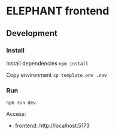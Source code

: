 # ELEPHANT frontend

## Development

### Install

Install dependencies
`npm install`

Copy environment
`cp template.env .env`

### Run

`npm run dev`

Access:

- frontend: http://localhost:5173
